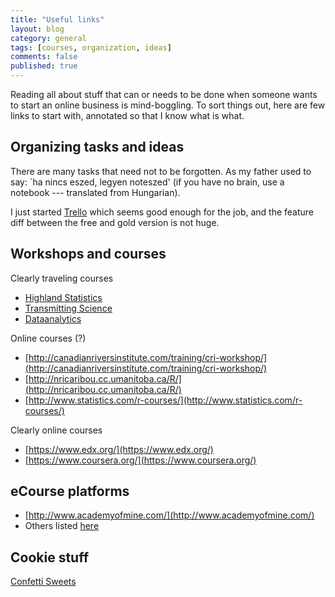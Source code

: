 ```yaml
---
title: "Useful links"
layout: blog
category: general
tags: [courses, organization, ideas]
comments: false
published: true
---
```


Reading all about stuff that can or needs to be done when someone
wants to start an online business is mind-boggling.
To sort things out, here are few links to start with, annotated
so that I know what is what.

## Organizing tasks and ideas

There are many tasks that need not to be forgotten. As my father
used to say: `ha nincs eszed, legyen noteszed' (if you have
no brain, use a notebook --- translated from Hungarian).

I just started [Trello](http://trello.com) which seems good enough for the job,
and the feature diff between the free and gold version is not huge.

## Workshops and courses

Clearly traveling courses

* [Highland Statistics](http://www.highstat.com/)
* [Transmitting Science](http://www.transmittingscience.org/)
* [Dataanalytics](http://dataanalytics.org.uk/)

Online courses (?)

* [http://canadianriversinstitute.com/training/cri-workshop/](http://canadianriversinstitute.com/training/cri-workshop/)
* [http://nricaribou.cc.umanitoba.ca/R/](http://nricaribou.cc.umanitoba.ca/R/)
* [http://www.statistics.com/r-courses/](http://www.statistics.com/r-courses/)

Clearly online courses

* [https://www.edx.org/](https://www.edx.org/)
* [https://www.coursera.org/](https://www.coursera.org/)

## eCourse platforms

* [http://www.academyofmine.com/](http://www.academyofmine.com/)
* Others listed [here](http://www.learningrevolution.net/sell-online-courses/)

## Cookie stuff

[Confetti Sweets](http://www.confettisweets.ca)
